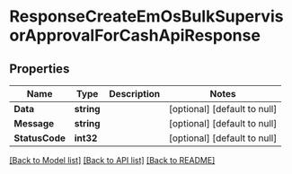 # ResponseCreateEmOsBulkSupervisorApprovalForCashApiResponse

## Properties
Name | Type | Description | Notes
------------ | ------------- | ------------- | -------------
**Data** | **string** |  | [optional] [default to null]
**Message** | **string** |  | [optional] [default to null]
**StatusCode** | **int32** |  | [optional] [default to null]

[[Back to Model list]](../README.md#documentation-for-models) [[Back to API list]](../README.md#documentation-for-api-endpoints) [[Back to README]](../README.md)


